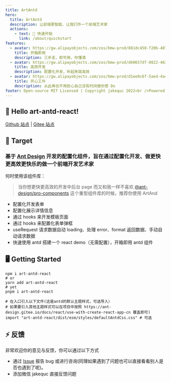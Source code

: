 ```yaml
---
title: ArtAntd
hero:
  title: ArtAntd
  description: 让前端更智能、让我们作一个前端艺术家
  actions:
    - text: 🚀 快速开始
      link: /about/quickstart
features:
  - avatar: https://gw.alipayobjects.com/zos/bmw-prod/881dc458-f20b-407b-947a-95104b5ec82b/k79dm8ih_w144_h144.png
    title: 开箱即用
    description: 三步走，即可用，你懂滴
  - avatar: https://gw.alipayobjects.com/zos/bmw-prod/d60657df-0822-4631-9d7c-e7a869c2f21c/k79dmz3q_w126_h126.png
    title: 高效开发
    description: 配置化开发，听起来就高效
  - avatar: https://gw.alipayobjects.com/zos/bmw-prod/d1ee0c6f-5aed-4a45-a507-339a4bfe076c/k7bjsocq_w144_h144.png
    title: 开心工作
    description: 从此再也不用担心自己没有时间做你想 Do
footer: Open-source MIT Licensed | Copyright jakequc 2022<br />Powered by [dumi](https://d.umijs.org)
---
```


## 🌈 Hello art-antd-react!

[Github 站点](https://fe-domain.github.io/art-antd-react/) | [Gitee 站点](https://fedomain.gitee.io/art-antd-react)

## 🍭 Target

### 基于 [Ant Design](https://ant-design.gitee.io/components/overview-cn/) 开发的配置化组件，旨在通过配置化开发、做更快更高效更快乐的做一个前端开发艺术家

何时使用该组件库：

> 当你想更快更高效的开发中后台 page 而又和我一样不喜欢 [@ant-design/pro-components](https://procomponents.ant.design/) 这个重型组件库的时候，推荐你使用 ArtAnd

- 配置化开发表单
- 配置化展示详情信息
- 通过 hooks 来开发模板页面
- 通过 hooks 来配置化表单弹框
- useRequest 请求数据自动 loading、处理 error、format 返回数据、手动自动请求数据
- 快速使用 antd 搭建一个 react demo（无需配置），开箱即用 antd 组件

## 🖥 Getting Started

```shell
npm i art-antd-react
# or
yarn add art-antd-react
# yet
pnpm i art-antd-react

# 在入口引入以下文件(这是antd的默认主题样式，可选导入）
# 如果要引入其他主题样式可以在项目中按照 https://ant-design.gitee.io/docs/react/use-with-create-react-app-cn 覆盖即可)
import "art-antd-react/dist/esm/styles/defaultAntdCss.css" # 可选

```

## ⚡ 反馈

非常欢迎你的意见与反馈，你可以通过以下方式

- 通过 [Issue](https://github.com/oneQorg/art-antd-react/issues) 报告 bug 或进行咨询(同理如果遇到了问题也可以直接看看别人是否也遇到了呢)。
- 添加微信 jakequc 直接反馈问题
